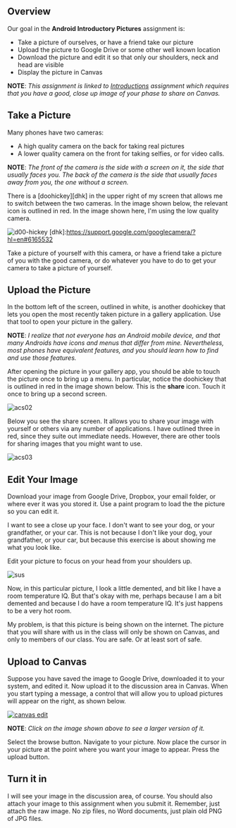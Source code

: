 ## Overview

Our goal in the **Android Introductory Pictures** assignment is:

- Take a picture of ourselves, or have a friend take our picture
- Upload the picture to Google Drive or some other well known location
- Download the picture and edit it so that only our shoulders, neck and head are visible
- Display the picture in Canvas

**NOTE**: *This assignment is linked to [Introductions](Introductions.html) assignment which requires that you have a good, close up image of your phase to share on Canvas.*

## Take a Picture

Many phones have two cameras:

- A high quality camera on the back for taking real pictures
- A lower quality camera on the front for taking selfies, or for video calls.

**NOTE**: *The front of the camera is the side with a screen on it, the side that usually faces you. The back of the camera is the side that usually faces away from you, the one without a screen.*

There is a [doohickey][dhk] in the upper right of my screen that allows me to switch between the two cameras. In the image shown below, the relevant icon is outlined in red. In the image shown here, I'm using the low quality camera.

![d00-hickey](https://s3.amazonaws.com/bucket01.elvenware.com/images/camera-controls-medium.png)
[dhk]:https://support.google.com/googlecamera/?hl=en#6165532

 Take a picture of yourself with this camera, or have a friend take a picture of you with the good camera, or do whatever you have to do to get your camera to take a picture of yourself.

## Upload the Picture

In the bottom left of the screen, outlined in white, is another doohickey that lets you open the most recently taken picture in a gallery application. Use that tool to open your picture in the gallery.

**NOTE**: *I realize that not everyone has an Android mobile device, and that many Androids have icons and menus that differ from mine. Nevertheless, most phones have equivalent features, and you should learn how to find and use those features.*

After opening the picture in your gallery app, you should be able to touch the picture once to bring up a menu. In particular, notice the doohickey that is outlined in red in the image shown below. This is the **share** icon. Touch it once to bring up a second screen.

![acs02](https://s3.amazonaws.com/bucket01.elvenware.com/images/AndroidCameraShare03-Medium.png)

Below you see the share screen. It allows you to share your image with yourself or others via any number of applications. I have outlined three in red, since they suite out immediate needs. However, there are other tools for sharing images that you might want to use. 

![acs03](https://s3.amazonaws.com/bucket01.elvenware.com/images/AndroidCameraShare02-Medium.png) 

## Edit Your Image

 Download your image from Google Drive, Dropbox, your email folder, or where ever it was you stored it. Use a paint program to load the the picture so you can edit it.

I want to see a close up your face. I don't want to see your dog, or your grandfather, or your car. This is not because I don't like your dog, your grandfather, or your car, but because this exercise is about showing me what you look like. 

Edit your picture to focus on your head from your shoulders up.

![sus](https://s3.amazonaws.com/bucket01.elvenware.com/images/AndroidCameraShare05.png)

Now, in this particular picture, I look a little demented, and bit like I have a room temperature IQ. But that's okay with me, perhaps because I am a bit demented and because I do have a room temperature IQ. It's just happens to be a very hot room.

My problem, is that this picture is being shown on the internet. The picture that you will share with us in the class will only be shown on Canvas, and only to members of our class. You are safe. Or at least sort of safe.
 
## Upload to Canvas

Suppose you have saved the image to Google Drive, downloaded it to your system, and edited it. Now upload it to the discussion area in Canvas. When you start typing a message, a control that will allow you to upload pictures will appear on the right, as shown below. 

  [![canvas edit](https://s3.amazonaws.com/bucket01.elvenware.com/images/AndroidCameraShare04-Small.png)](https://s3.amazonaws.com/bucket01.elvenware.com/images/AndroidCameraShare04-Medium.png)

**NOTE**: *Click on the image shown above to see a larger version of it.*

Select the browse button. Navigate to your picture. Now place the cursor in your picture at the point where you want your image to appear. Press the upload button.

## Turn it in

I will see your image in the discussion area, of course. You should also attach your image to this assignment when you submit it. Remember, just attach the raw image. No zip files, no Word documents, just plain old PNG of JPG files.